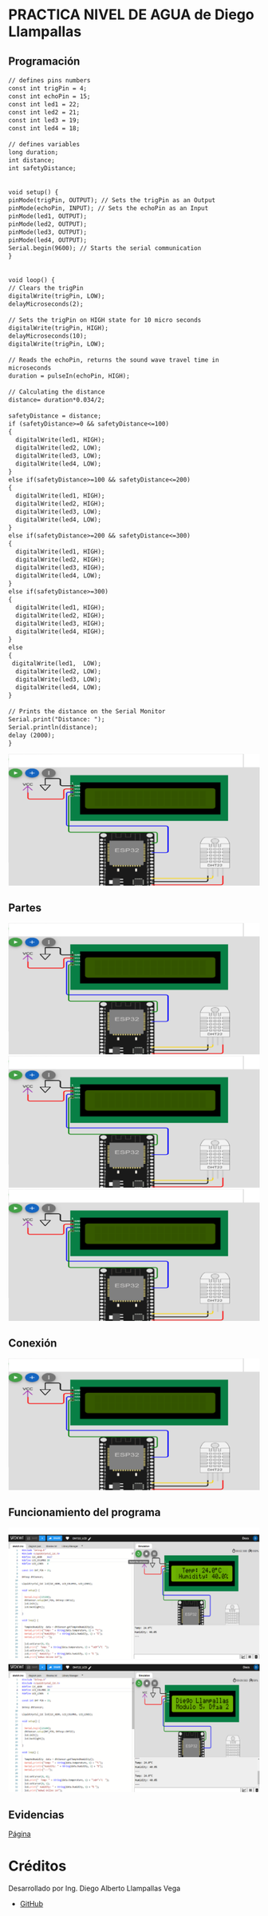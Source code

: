 # PRACTICA NIVEL DE AGUA de Diego Llampallas

## Programación
```
// defines pins numbers
const int trigPin = 4;
const int echoPin = 15;
const int led1 = 22;
const int led2 = 21;
const int led3 = 19;
const int led4 = 18;

// defines variables
long duration;
int distance;
int safetyDistance;


void setup() {
pinMode(trigPin, OUTPUT); // Sets the trigPin as an Output
pinMode(echoPin, INPUT); // Sets the echoPin as an Input
pinMode(led1, OUTPUT);
pinMode(led2, OUTPUT);
pinMode(led3, OUTPUT);
pinMode(led4, OUTPUT);
Serial.begin(9600); // Starts the serial communication
}


void loop() {
// Clears the trigPin
digitalWrite(trigPin, LOW);
delayMicroseconds(2);

// Sets the trigPin on HIGH state for 10 micro seconds
digitalWrite(trigPin, HIGH);
delayMicroseconds(10);
digitalWrite(trigPin, LOW);

// Reads the echoPin, returns the sound wave travel time in microseconds
duration = pulseIn(echoPin, HIGH);

// Calculating the distance
distance= duration*0.034/2;

safetyDistance = distance;
if (safetyDistance>=0 && safetyDistance<=100)
{
  digitalWrite(led1, HIGH);
  digitalWrite(led2, LOW);
  digitalWrite(led3, LOW);
  digitalWrite(led4, LOW);
}
else if(safetyDistance>=100 && safetyDistance<=200) 
{
  digitalWrite(led1, HIGH);
  digitalWrite(led2, HIGH);
  digitalWrite(led3, LOW);
  digitalWrite(led4, LOW);
}
else if(safetyDistance>=200 && safetyDistance<=300) 
{
  digitalWrite(led1, HIGH);
  digitalWrite(led2, HIGH);
  digitalWrite(led3, HIGH);
  digitalWrite(led4, LOW);
}
else if(safetyDistance>=300) 
{
  digitalWrite(led1, HIGH);
  digitalWrite(led2, HIGH);
  digitalWrite(led3, HIGH);
  digitalWrite(led4, HIGH);
}
else
{
 digitalWrite(led1,  LOW);
  digitalWrite(led2, LOW);
  digitalWrite(led3, LOW);
  digitalWrite(led4, LOW);
}

// Prints the distance on the Serial Monitor
Serial.print("Distance: ");
Serial.println(distance);
delay (2000);
}

```
![](https://github.com/DiegoLlampallas/DHT11_LCD/blob/main/2.png?raw=true)

## Partes
![](https://github.com/DiegoLlampallas/DHT11_LCD/blob/main/2.png?raw=true)
![](https://github.com/DiegoLlampallas/DHT11_LCD/blob/main/2.png?raw=true)
![](https://github.com/DiegoLlampallas/DHT11_LCD/blob/main/2.png?raw=true)

## Conexión

![](https://github.com/DiegoLlampallas/DHT11_LCD/blob/main/2.png?raw=true)

## Funcionamiento del programa

![](https://github.com/DiegoLlampallas/DHT11_LCD/blob/main/3.png?raw=true)
![](https://github.com/DiegoLlampallas/DHT11_LCD/blob/main/4.png?raw=true)

## Evidencias

[Página](https://wokwi.com/projects/367169347147092993)


# Créditos

Desarrollado por Ing. Diego Alberto Llampallas Vega

- [GitHub](https://github.com/DiegoLlampallas)